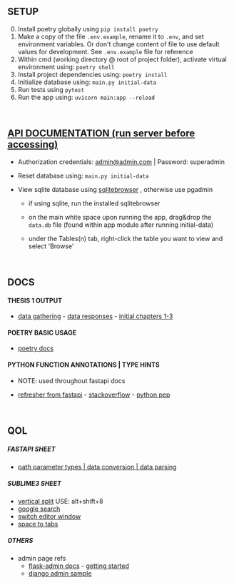 ## SETUP

0. Install poetry globally using `pip install poetry`
1. Make a copy of the file `.env.example`, rename it to `.env`, and set environment variables. Or don't change content of file to use default values for development. See `.env.example` file for reference
2. Within cmd (working directory @ root of project folder), activate virtual environment using: `poetry shell`
3. Install project dependencies using: `poetry install`
4. Initialize database using: `main.py initial-data`
5. Run tests using `pytest`
6. Run the app using: `uvicorn main:app --reload`

<br>



## [API DOCUMENTATION (run server before accessing)](http://127.0.0.1:8000/docs)

- Authorization credentials: admin@admin.com | Password: superadmin

- Reset database using: `main.py initial-data`

- View sqlite database using [sqlitebrowser](https://sqlitebrowser.org/dl/) , otherwise use pgadmin

  - if using sqlite, run the installed sqlitebrowser

  - on the main white space upon running the app, drag&drop the `data.db` file (found within app module after running initial-data)  

  - under the Tables(n) tab, right-click the table you want to view and select 'Browse'

 <br>





## DOCS

#### THESIS 1 OUTPUT

- [data gathering](https://docs.google.com/forms/d/10Sh3mFSDDFLDSU0zRs4IrazD_ZwYSRBrY1eimmVAwJc/edit?fbclid=IwAR3YJFv_XsLop_dh6Td7LHfF1bf--9Qhy898PfDq5_2NUN96UITpSBCoY-Y)  -   [data responses](https://docs.google.com/spreadsheets/d/1GQnv96uQBPZYlaVhxOGUgCY3Ud92jL2Jrgcnp3KmR1E/edit?resourcekey#gid=1853497657)  -  [initial chapters 1-3](https://docs.google.com/document/d/1SogCDHCalx5yzXk1QAynxyxSCE_Q6m_-3kUshWWt8EQ/edit?fbclid=IwAR0JfOrIGcBSTkASUMgGMLQgoHv0P4M9USD2_ZPazmwYFejI2mY5o2sl7Z4#heading=h.vpxlmrhqpcpg)

#### POETRY BASIC USAGE

- [poetry docs](](https://python-poetry.org/docs/basic-usage/))

#### PYTHON FUNCTION ANNOTATIONS | TYPE HINTS

* NOTE: used throughout fastapi docs

- [refresher from fastapi](https://fastapi.tiangolo.com/python-types/) - [stackoverflow](https://stackoverflow.com/questions/14379753/what-does-mean-in-python-function-definitions)  -  [python pep](https://www.python.org/dev/peps/pep-3107/	)

<br>




## QOL

##### FASTAPI SHEET

- [path parameter types | data conversion | data parsing](https://fastapi.tiangolo.com/tutorial/path-params/#path-parameters-with-types)


##### SUBLIME3 SHEET

- [vertical split](https://forum.sublimetext.com/t/how-to-split-window-vertically/3652/2) USE: alt+shift+8
- [google search](https://www.google.com/search?q=sublime+text+split+screen+vertically&oq=sublime+text+split+screen+vertically&aqs=chrome..69i57j0l2j0i22i30l7.7151j0j7&sourceid=chrome&ie=UTF-8)
- [switch editor window](https://stackoverflow.com/questions/38447486/in-sublime-how-to-switch-between-panels-in-a-2-column-view/38447556)
- [space to tabs](https://stackoverflow.com/questions/22529265/sublime-text-3-convert-spaces-to-tabs)


##### OTHERS

- admin page refs
  - [flask-admin docs](https://flask-admin.readthedocs.io/en/latest/) - [getting started](https://flask-admin.readthedocs.io/en/latest/introduction/#getting-started)
  - [django admin sample](https://youtu.be/BJfyATa9nX0?t=184)